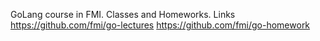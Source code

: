 GoLang course in FMI. Classes and Homeworks.
Links
https://github.com/fmi/go-lectures
https://github.com/fmi/go-homework
